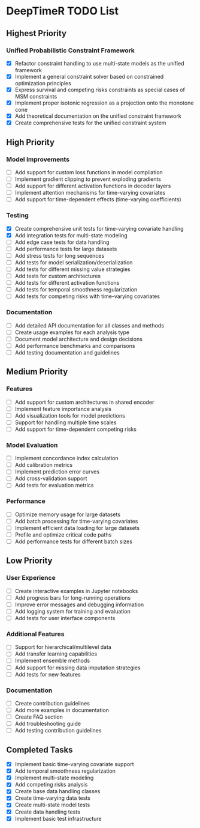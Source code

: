 # DeepTimeR TODO List

## Highest Priority

### Unified Probabilistic Constraint Framework
- [x] Refactor constraint handling to use multi-state models as the unified framework
- [x] Implement a general constraint solver based on constrained optimization principles
- [x] Express survival and competing risks constraints as special cases of MSM constraints
- [x] Implement proper isotonic regression as a projection onto the monotone cone
- [x] Add theoretical documentation on the unified constraint framework
- [x] Create comprehensive tests for the unified constraint system

## High Priority

### Model Improvements
- [ ] Add support for custom loss functions in model compilation
- [ ] Implement gradient clipping to prevent exploding gradients
- [ ] Add support for different activation functions in decoder layers
- [ ] Implement attention mechanisms for time-varying covariates
- [ ] Add support for time-dependent effects (time-varying coefficients)

### Testing
- [x] Create comprehensive unit tests for time-varying covariate handling
- [x] Add integration tests for multi-state modeling
- [ ] Add edge case tests for data handling
- [ ] Add performance tests for large datasets
- [ ] Add stress tests for long sequences
- [ ] Add tests for model serialization/deserialization
- [ ] Add tests for different missing value strategies
- [ ] Add tests for custom architectures
- [ ] Add tests for different activation functions
- [ ] Add tests for temporal smoothness regularization
- [ ] Add tests for competing risks with time-varying covariates

### Documentation
- [ ] Add detailed API documentation for all classes and methods
- [ ] Create usage examples for each analysis type
- [ ] Document model architecture and design decisions
- [ ] Add performance benchmarks and comparisons
- [ ] Add testing documentation and guidelines

## Medium Priority

### Features
- [ ] Add support for custom architectures in shared encoder
- [ ] Implement feature importance analysis
- [ ] Add visualization tools for model predictions
- [ ] Support for handling multiple time scales
- [ ] Add support for time-dependent competing risks

### Model Evaluation
- [ ] Implement concordance index calculation
- [ ] Add calibration metrics
- [ ] Implement prediction error curves
- [ ] Add cross-validation support
- [ ] Add tests for evaluation metrics

### Performance
- [ ] Optimize memory usage for large datasets
- [ ] Add batch processing for time-varying covariates
- [ ] Implement efficient data loading for large datasets
- [ ] Profile and optimize critical code paths
- [ ] Add performance tests for different batch sizes

## Low Priority

### User Experience
- [ ] Create interactive examples in Jupyter notebooks
- [ ] Add progress bars for long-running operations
- [ ] Improve error messages and debugging information
- [ ] Add logging system for training and evaluation
- [ ] Add tests for user interface components

### Additional Features
- [ ] Support for hierarchical/multilevel data
- [ ] Add transfer learning capabilities
- [ ] Implement ensemble methods
- [ ] Add support for missing data imputation strategies
- [ ] Add tests for new features

### Documentation
- [ ] Create contribution guidelines
- [ ] Add more examples in documentation
- [ ] Create FAQ section
- [ ] Add troubleshooting guide
- [ ] Add testing contribution guidelines

## Completed Tasks
- [x] Implement basic time-varying covariate support
- [x] Add temporal smoothness regularization
- [x] Implement multi-state modeling
- [x] Add competing risks analysis
- [x] Create base data handling classes
- [x] Create time-varying data tests
- [x] Create multi-state model tests
- [x] Create data handling tests
- [x] Implement basic test infrastructure 